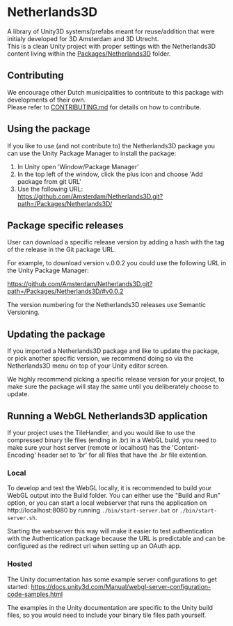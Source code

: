 # Netherlands3D

A library of Unity3D systems/prefabs meant for reuse/addition that were initialy developed for 3D Amsterdam and 3D Utrecht.<br>
This is a clean Unity project with proper settings with the Netherlands3D content living within the [Packages/Netherlands3D](Packages/Netherlands3D) folder.<br>

## Contributing
We encourage other Dutch municipalities to contribute to this package with developments of their own.<br>
Please refer to [CONTRIBUTING.md](CONTRIBUTING.md) for details on how to contribute.

## Using the package
If you like to use (and not contribute to) the Netherlands3D package you can use the Unity Package Manager to install the package:<br>

1. In Unity open 'Window/Package Manager'
2. In the top left of the window, click the plus icon and choose 'Add package from git URL'
3. Use the following URL: https://github.com/Amsterdam/Netherlands3D.git?path=/Packages/Netherlands3D/

## Package specific releases

User can download a specific release version by adding a hash with the tag of the release in the Git package URL.

For example, to download version v.0.0.2 you could use the following URL in the Unity Package Manager:

https://github.com/Amsterdam/Netherlands3D.git?path=/Packages/Netherlands3D/#v0.0.2

The version numbering for the Netherlands3D releases use Semantic Versioning.

## Updating the package

If you imported a Netherlands3D package and like to update the package, or pick another specific version, we recommend doing so via the Netherlands3D menu on top of your Unity editor screen.

We highly recommend picking a specific release version for your project, to make sure the package will stay the same until you deliberately choose to update.

## Running a WebGL Netherlands3D application

If your project uses the TileHandler, and you would like to use the compressed binary tile files (ending in .br) in a WebGL build, you need to make sure your host server (remote or localhost) has the 'Content-Encoding' header set to 'br' for all files that have the .br file extention.

### Local

To develop and test the WebGL locally, it is recommended to build your WebGL output into the Build folder. You can 
either use the "Build and Run" option, or you can start a local webserver that runs the application on 
http://localhost:8080 by running `./bin/start-server.bat` or `./bin/start-server.sh`.

Starting the webserver this way will make it easier to test authentication with the Authentication package because the 
URL is predictable and can be configured as the redirect url when setting up an OAuth app.

### Hosted

The Unity documentation has some example server configurations to get started:
https://docs.unity3d.com/Manual/webgl-server-configuration-code-samples.html

The examples in the Unity documentation are specific to the Unity build files, so you would need to include your binary tile files path yourself.
